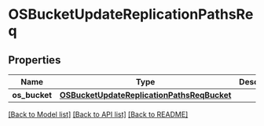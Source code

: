# OSBucketUpdateReplicationPathsReq

## Properties
Name | Type | Description | Notes
------------ | ------------- | ------------- | -------------
**os_bucket** | [**OSBucketUpdateReplicationPathsReqBucket**](OSBucketUpdateReplicationPathsReqBucket.md) |  | 

[[Back to Model list]](../README.md#documentation-for-models) [[Back to API list]](../README.md#documentation-for-api-endpoints) [[Back to README]](../README.md)


